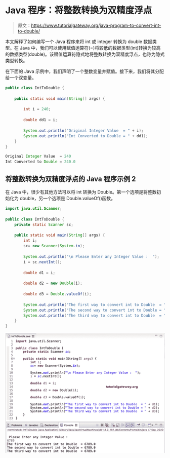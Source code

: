 # Java 程序：将整数转换为双精度浮点

> 原文：<https://www.tutorialgateway.org/java-program-to-convert-int-to-double/>

本文解释了如何编写一个 Java 程序来将 int 或 integer 转换为 double 数据类型。在 Java 中，我们可以使用赋值运算符(=)将较低的数据类型(int)转换为较高的数据类型(double)。该赋值运算符隐式地将整数转换为双精度浮点，也称为隐式类型转换。

在下面的 Java 示例中，我们声明了一个整数变量并赋值。接下来，我们将其分配给一个双变量。

```java
public class IntToDouble {

	public static void main(String[] args) {

		int i = 240;

		double dd1 = i;

		System.out.println("Original Integer Value  = " + i);
		System.out.println("Int Converted to Double = " + dd1);
	}
}
```

```java
Original Integer Value  = 240
Int Converted to Double = 240.0
```

## 将整数转换为双精度浮点的 Java 程序示例 2

在 Java 中，很少有其他方法可以将 int 转换为 Double。第一个选项是将整数初始化为 double，另一个选项是 Double.valueOf()函数。

```java
import java.util.Scanner;

public class IntToDouble {
	private static Scanner sc;

	public static void main(String[] args) {
		int i;
		sc= new Scanner(System.in);

		System.out.println("\n Please Enter any Integer Value :  ");
		i = sc.nextInt();

		double d1 = i;

		double d2 = new Double(i);

		double d3 = Double.valueOf(i);

		System.out.println("The first way to convert int to Double  = " + d1);
		System.out.println("The second way to convert int to Double = " + d2);
		System.out.println("The third way to convert int to Double  = " + d3);
	}
}
```

![Java Program to Convert Int to Double 2](img/6627e45d20224306cf571f7c31566777.png)